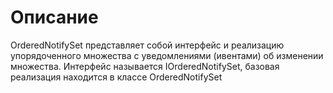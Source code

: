 # Описание

OrderedNotifySet представляет собой интерфейс и реализацию упорядоченного множества с уведомлениями (ивентами) об изменении множества. Интерфейс называется IOrderedNotifySet, базовая реализация находится в классе OrderedNotifySet<T>

